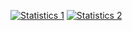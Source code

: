 [![Statistics 1](https://github-readme-stats.vercel.app/api?username=FuchsiaThePhoenix&show_icons=true&theme=dark&no-frame=true&count_private=true&show=reviews,discussions_started,discussions_answered,prs_merged,prs_merged_percentage)](https://github.com/anuraghazra/github-readme-stats)
[![Statistics 2](https://github-profile-trophy.vercel.app/?username=FuchsiaThePhoenix&theme=dark&row=2&column=5&margin-w=8&margin-h=8)](https://github.com/ryo-ma/github-profile-trophy)